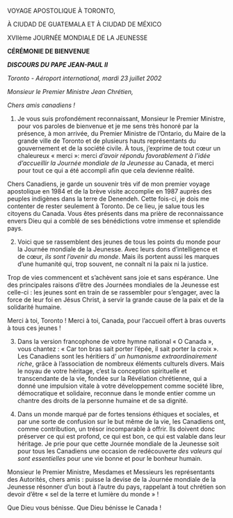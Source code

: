 VOYAGE APOSTOLIQUE À TORONTO,

À CIUDAD DE GUATEMALA ET À CIUDAD DE MÉXICO

XVIIème JOURNÉE MONDIALE DE LA JEUNESSE

**CÉRÉMONIE DE BIENVENUE**

***DISCOURS DU PAPE JEAN-PAUL II***

*Toronto - Aéroport international, mardi 23 juillet 2002*

*Monsieur le Premier Ministre Jean Chrétien,*

*Chers amis canadiens !*

1. Je vous suis profondément reconnaissant, Monsieur le Premier Ministre, pour vos paroles de bienvenue et je me sens très honoré par la présence, à mon arrivée, du Premier Ministre de l’Ontario, du Maire de la grande ville de Toronto et de plusieurs hauts représentants du gouvernement et de la société civile. À tous, j’exprime de tout cœur un chaleureux « merci »: merci *d’avoir répondu favorablement à l’idée d’accueillir la Journée mondiale de la Jeunesse* au Canada, et merci pour tout ce qui a été accompli afin que cela devienne réalité.

Chers Canadiens, je garde un souvenir très vif de mon premier voyage apostolique en 1984 et de la brève visite accomplie en 1987 auprès des peuples indigènes dans la terre de Denendeh. Cette fois-ci, je dois me contenter de rester seulement à Toronto. De ce lieu, je salue tous les citoyens du Canada. Vous êtes présents dans ma prière de reconnaissance envers Dieu qui a comblé de ses bénédictions votre immense et splendide pays.

2. Voici que se rassemblent des jeunes de tous les points du monde pour la Journée mondiale de la Jeunesse. Avec leurs dons d’intelligence et de cœur, *ils sont l’avenir du monde*. Mais ils portent aussi les marques d’une humanité qui, trop souvent, ne connaît ni la paix ni la justice.

Trop de vies commencent et s’achèvent sans joie et sans espérance. Une des principales raisons d’être des Journées mondiales de la Jeunesse est celle-ci : les jeunes sont en train de se rassembler pour s’engager, avec la force de leur foi en Jésus Christ, à servir la grande cause de la paix et de la solidarité humaine.

Merci à toi, Toronto ! Merci à toi, Canada, pour l’accueil offert à bras ouverts à tous ces jeunes !

3. Dans la version francophone de votre hymne national « O Canada », vous chantez : « Car ton bras sait porter l’épée, il sait porter la croix ». Les Canadiens sont les héritiers d’ *un humanisme extraordinairement riche*, grâce à l’association de nombreux éléments culturels divers. Mais le noyau de votre héritage, c’est la conception spirituelle et transcendante de la vie, fondée sur la Révélation chrétienne, qui a donné une impulsion vitale à votre développement comme société libre, démocratique et solidaire, reconnue dans le monde entier comme un chantre des droits de la personne humaine et de sa dignité.

4. Dans un monde marqué par de fortes tensions éthiques et sociales, et par une sorte de confusion sur le but même de la vie, les Canadiens ont, comme contribution, un trésor incomparable à offrir. Ils doivent donc préserver ce qui est profond, ce qui est bon, ce qui est valable dans leur héritage. Je prie pour que cette Journée mondiale de la Jeunesse soit pour tous les Canadiens une occasion de redécouverte *des valeurs qui sont essentielles* pour une vie bonne et pour le bonheur humain.

Monsieur le Premier Ministre, Mesdames et Messieurs les représentants des Autorités, chers amis : puisse la devise de la Journée mondiale de la Jeunesse résonner d’un bout à l’autre du pays, rappelant à tout chrétien son devoir d’être « sel de la terre et lumière du monde » !

Que Dieu vous bénisse. Que Dieu bénisse le Canada !